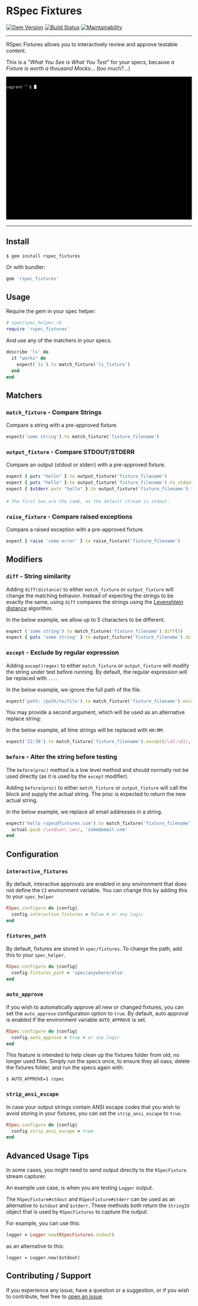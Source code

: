 RSpec Fixtures
==================================================

[![Gem Version](https://badge.fury.io/rb/rspec_fixtures.svg)](https://badge.fury.io/rb/rspec_fixtures)
[![Build Status](https://travis-ci.com/DannyBen/rspec_fixtures.svg?branch=master)](https://travis-ci.com/DannyBen/rspec_fixtures)
[![Maintainability](https://api.codeclimate.com/v1/badges/a06ed5e30412062c454c/maintainability)](https://codeclimate.com/github/DannyBen/rspec_fixtures/maintainability)

---

RSpec Fixtures allows you to interactively review and approve testable
content. 

This is a *"What You See is What You Test"* for your specs, because 
*a Fixture is worth a thousand Mocks*... (too much?...)

![demo](demo.gif)

---



Install
--------------------------------------------------

```
$ gem install rspec_fixtures
```

Or with bundler:

```ruby
gem 'rspec_fixtures'
```



Usage
--------------------------------------------------

Require the gem in your spec helper:

```ruby
# spec/spec_helper.rb
require 'rspec_fixtures'
```

And use any of the matchers in your specs.

```ruby
describe 'ls' do
  it "works" do
    expect(`ls`).to match_fixture('ls_fixture')
  end
end
```



Matchers
--------------------------------------------------

### `match_fixture` - Compare Strings

Compare a string with a pre-approved fixture.

```ruby
expect('some string').to match_fixture('fixture_filename')
```


### `output_fixture` - Compare STDOUT/STDERR

Compare an output (stdout or stderr) with a pre-approved fixture.

```ruby
expect { puts "hello" }.to output_fixture('fixture_filename')
expect { puts "hello" }.to output_fixture('fixture_filename').to_stdout
expect { $stderr.puts "hello" }.to output_fixture('fixture_filename').to_stderr

# The first two are the same, as the default stream is stdout.
```


### `raise_fixture` - Compare raised exceptions

Compare a raised exception with a pre-approved fixture.

```ruby
expect { raise 'some error' }.to raise_fixture('fixture_filename')
```



Modifiers
--------------------------------------------------

### `diff` - String similarity

Adding `diff(distance)` to either `match_fixture` or `output_fixture` will
change the matching behavior. Instead of expecting the strings to be exactly
the same, using `diff` compares the strings using the 
[Levenshtein distance][levenshtein] algorithm.

In the below example, we allow up to 5 characters to be different.

```ruby
expect ('some string').to match_fixture('fixture_filename').diff(5)
expect { puts 'some string' }.to output_fixture('fixture_filename').diff(5)
```


### `except` - Exclude by regular expression

Adding `except(regex)` to either `match_fixture` or `output_fixture` will
modify the string under test before running. By default, the regular
expression will be replaced with `...`.

In the below example, we ignore the full path of the file.

```ruby
expect('path: /path/to/file').to match_fixture('fixture_filename').except(/path: .*file/)
```

You may provide a second argument, which will be used as an alternative
replace string:

In the below example, all time strings will be replaced with `HH:MM`:

```ruby
expect('22:30').to match_fixture('fixture_filename').except(/\d2:\d2/, 'HH:MM')
```

### `before` - Alter the string before testing

The `before(proc)` method is a low level method and should normally not be 
used directly (as it is used by the `except` modifier).

Adding `before(proc)` to either `match_fixture` or `output_fixture` will
call the block and supply the actual string. The proc is expected to return
the new actual string.

In the below example, we replace all email addresses in a string.

```ruby
expect('hello rspec@fixtures.com').to match_fixture('fixture_filename').before ->(actual) do
  actual.gsub /\w+@\w+\.\w+/, 'some@email.com'
end

```


Configuration
--------------------------------------------------

### `interactive_fixtures`

By default, interactive approvals are enabled in any environment that 
does not define the `CI` environment variable. You can change this by
adding this to your `spec_helper`

```ruby
RSpec.configure do |config|
  config.interactive_fixtures = false # or any logic
end
```


### `fixtures_path`

By default, fixtures are stored in `spec/fixtures`. To change the path,
add this to your `spec_helper`.

```ruby
RSpec.configure do |config|
  config.fixtures_path = 'spec/anywhere/else'
end
```


### `auto_approve`

If you wish to automatically approve all new or changed fixtures, you can
set the `auto_approve` configuration option to `true`. By default, 
auto approval is enabled if the environment variable `AUTO_APPROVE` is set.

```ruby
RSpec.configure do |config|
  config.auto_approve = true # or any logic
end
```

This feature is intended to help clean up the fixtures folder from old, no
longer used files. Simply run the specs once, to ensure they all oass, 
delete the fixtures folder, and run the specs again with:

```
$ AUTO_APPROVE=1 rspec
```

### `strip_ansi_escape`

In case your output strings contain ANSI escape codes that you wish to avoid
storing in your fixtures, you can set the `strip_ansi_escape` to `true`.

```ruby
RSpec.configure do |config|
  config.strip_ansi_escape = true
end
```


Advanced Usage Tips
--------------------------------------------------

In some cases, you might need to send output directly to the `RSpecFixture`
stream capturer.

An example use case, is when you are testing `Logger` output.

The `RSpecFixture#stdout` and `RSpecFixture#stderr` can be used as an
alternative to `$stdout` and `$stderr`. These methods both return the
`StringIO` object that is used by `RSpecFixtures` to capture the output.

For example, you can use this:

```ruby
logger = Logger.new(RSpecFixtures.stdout)
```

as an alternative to this:

```
logger = Logger.new($stdout)
```

Contributing / Support
--------------------------------------------------

If you experience any issue, have a question or a suggestion, or if you wish
to contribute, feel free to [open an issue][issues].


[levenshtein]: https://en.wikipedia.org/wiki/Levenshtein_distance
[issues]: https://github.com/DannyBen/rspec_fixtures/issues
